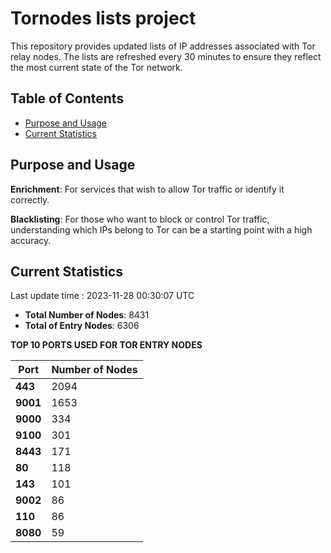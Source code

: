# Tornodes lists project

This repository provides updated lists of IP addresses associated with Tor relay nodes. The lists are refreshed every 30 minutes to ensure they reflect the most current state of the Tor network.

## Table of Contents

- [Purpose and Usage](#purpose-and-usage)
- [Current Statistics](#current-statistics)


## Purpose and Usage

**Enrichment**: For services that wish to allow Tor traffic or identify it correctly.

**Blacklisting**: For those who want to block or control Tor traffic, understanding which IPs belong to Tor can be a starting point with a high accuracy.

## Current Statistics

Last update time : 2023-11-28 00:30:07 UTC

- **Total Number of Nodes**: 8431
- **Total of Entry Nodes**: 6306

**TOP 10 PORTS USED FOR TOR ENTRY NODES**

| **Port** | **Number of Nodes** |
|------|-----------------|
| **443**   | 2094  |
| **9001**   | 1653  |
| **9000**   | 334  |
| **9100**   | 301  |
| **8443**   | 171  |
| **80**   | 118  |
| **143**   | 101  |
| **9002**   | 86  |
| **110**   | 86  |
| **8080**   | 59  |

